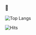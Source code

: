 ### 👋

![Top Langs](https://github-readme-stats.vercel.app/api/top-langs/?username=Olkanaut&langs_count=6&layout=compact&theme=tokyonight&hide=shell,Makefile,roff,php,HTML,CSS,Dockerfile&count_private=true&include_all_commits=true&count_forked=true&hide_border=true&exclude_repo=21_ft_printf,gnl)

![Hits](https://hitcounter.pythonanywhere.com/count/tag.svg?url=https://github.com/Olkanaut)
